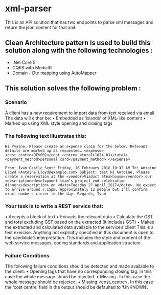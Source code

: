 # xml-parser

This is an API solution that has two endpoints to parse xml messages and return the json content for that xml.


## Clean Architecture pattern is used to build this solution along with the following technologies :
 * .Net Core 5
 * CQRS with MediatR
 * Domain - Dto mapping using AutoMapper


## This solution solves the following problem :

### Scenario
A client has a new requirement to import data from text received via email.
The data will either be:
• Embedded as ‘islands’ of XML-like content
• Marked up using XML style opening and closing tags


### The following text illustrates this:
`Hi Yvaine,
Please create an expense claim for the below. Relevant details are marked up as requested…
<expense>
<cost_centre>DEV002</cost_centre>
<total>1024.01</total>
<payment_method>personal card</payment_method>
</expense>`

`From: Ivan Castle Sent: Friday, 16 February 2018 10:32 AM
To: Antoine Lloyd <Antoine.Lloyd@example.com>
Subject: test
Hi Antoine,
Please create a reservation at the <vendor>Viaduct Steakhouse</vendor> our
<description>development team’s project end celebration dinner</description> on <date>Tuesday
27 April 2017</date>. We expect to arrive around 7.15pm. Approximately 12 people but I’ll
confirm exact numbers closer to the day.
Regards,
Ivan`

### Your task is to write a REST service that:
• Accepts a block of text
• Extracts the relevant data
• Calculate the GST and total excluding GST based on the extracted <total> (it includes GST)
• Makes the extracted and calculated data available to the service’s client
This is a test exercise. Anything not explicitly specified in this document is open to the candidate’s
interpretation. This includes the style and content of the web service messages, coding standards and
application structure.
 
### Failure Conditions
The following failure conditions should be detected and made available to the client:
• Opening tags that have no corresponding closing tag. In this case the whole message should be
rejected.
• Missing <total>. In this case the whole message should be rejected.
• Missing <cost_centre>. In this case the ‘cost centre’ field in the output should be defaulted to
‘UNKNOWN’.
